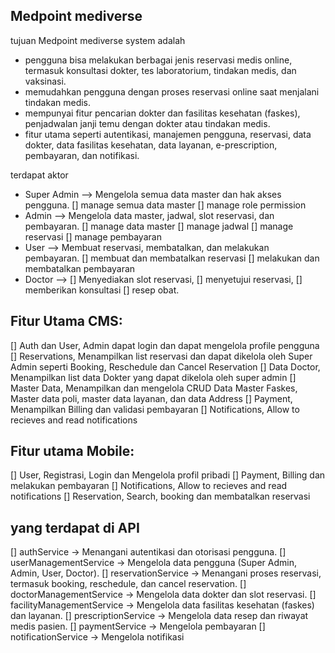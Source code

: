 ## Medpoint mediverse
tujuan Medpoint mediverse system adalah 
- pengguna bisa melakukan berbagai jenis reservasi medis online, termasuk konsultasi dokter, tes laboratorium, tindakan medis, dan vaksinasi. 
- memudahkan pengguna dengan proses reservasi online saat menjalani tindakan medis. 
- mempunyai fitur pencarian dokter dan fasilitas kesehatan (faskes), penjadwalan janji temu dengan dokter atau tindakan medis. 
- fitur utama seperti autentikasi, manajemen pengguna, reservasi, data dokter, data fasilitas kesehatan, data layanan, e-prescription, pembayaran, dan notifikasi.
  
terdapat aktor
- Super Admin –> Mengelola semua data master dan hak akses pengguna.
    [] manage semua data master
    [] manage role permission
- Admin –> Mengelola data master, jadwal, slot reservasi, dan pembayaran.
    [] manage data master
    [] manage jadwal
    [] manage reservasi
    [] manage pembayaran
- User –> Membuat reservasi, membatalkan, dan melakukan pembayaran.
    [] membuat dan membatalkan reservasi
    [] melakukan dan membatalkan pembayaran
- Doctor –> 
    [] Menyediakan slot reservasi, 
    [] menyetujui reservasi, 
    [] memberikan konsultasi 
    [] resep obat.


## Fitur Utama CMS:
[] Auth dan User, Admin dapat login dan dapat mengelola profile pengguna
[] Reservations, Menampilkan list reservasi dan dapat dikelola oleh Super Admin seperti Booking, Reschedule dan Cancel Reservation
[] Data Doctor, Menampilkan list data Dokter yang dapat dikelola oleh super admin
[] Master Data, Menampilkan dan mengelola CRUD Data Master Faskes, Master data poli, master data layanan, dan data Address
[] Payment, Menampilkan Billing dan validasi pembayaran
[] Notifications, Allow to recieves and read notifications

## Fitur utama Mobile:
[] User, Registrasi, Login dan Mengelola profil pribadi
[] Payment, Billing dan melakukan pembayaran
[] Notifications, Allow to recieves and read notifications
[] Reservation, Search, booking dan membatalkan reservasi

## yang terdapat di API
[] authService -> Menangani autentikasi dan otorisasi pengguna. 
[] userManagementService -> Mengelola data pengguna (Super Admin, Admin, User, Doctor).
[] reservationService -> Menangani proses reservasi, termasuk booking, reschedule, dan cancel reservation.
[] doctorManagementService -> Mengelola data dokter dan slot reservasi.
[] facilityManagementService -> Mengelola data fasilitas kesehatan (faskes) dan layanan.
[] prescriptionService -> Mengelola data resep dan riwayat medis pasien.
[] paymentService -> Mengelola pembayaran
[] notificationService -> Mengelola notifikasi



